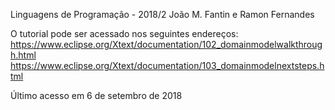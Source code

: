 Linguagens de Programação - 2018/2 
João M. Fantin e Ramon Fernandes 

O tutorial pode ser acessado nos seguintes endereços: 
https://www.eclipse.org/Xtext/documentation/102_domainmodelwalkthrough.html
https://www.eclipse.org/Xtext/documentation/103_domainmodelnextsteps.html

Último acesso em 6 de setembro de 2018
